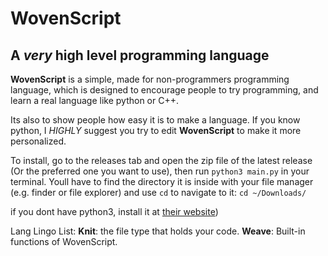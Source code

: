 # WovenScript
## A *very* high level programming language

**WovenScript** is a simple, made for non-programmers programming language, which is designed to encourage people to try programming, and learn a real language like python or C++.  

Its also to show people how easy it is to make a language. If you know python, I *HIGHLY* suggest you try to edit **WovenScript** to make it more personalized.

To install, go to the releases tab and open the zip file of the latest release (Or the preferred one you want to use), then run `python3 main.py` in your terminal. Youll have to find the directory it is inside with your file manager (e.g. finder or file explorer) and use `cd` to navigate to it: `cd ~/Downloads/`

if you dont have python3, install it at [their website](https://www.python.org/downloads/))  

Lang Lingo List:
 **Knit**: the file type that holds your code.
 **Weave**: Built-in functions of WovenScript.
